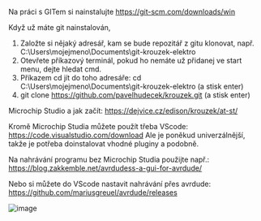Na práci s GITem si nainstalujte
    https://git-scm.com/downloads/win

Když už máte git nainstalován,
1. Založte si nějaký adresář, kam se bude repozitář z gitu klonovat, např. C:\Users\mojejmeno\Documents\git-krouzek-elektro
2. Otevřete příkazový terminál, pokud ho nemáte už přidanej ve start menu, dejte hledat cmd.
3. Příkazem cd jít do toho adresáře:
   cd C:\Users\mojejmeno\Documents\git-krouzek-elektro (a stisk enter)
4. git clone https://github.com/pavelhudecek/krouzek.git (a stisk enter)


Microchip Studio a jak začít:
https://dejvice.cz/edison/krouzek/at-st/

Kromě Microchip Studia můžete použít třeba VScode:
https://code.visualstudio.com/download
Ale je poněkud univerzálnější, takže je potřeba doinstalovat vhodné pluginy a podobně.

Na nahrávání programu bez Microchip Studia použijte např.:
https://blog.zakkemble.net/avrdudess-a-gui-for-avrdude/


Nebo si můžete do VScode nastavit nahrávání přes avrdude:
    https://github.com/mariusgreuel/avrdude/releases 

![image](https://github.com/user-attachments/assets/edf297ba-581b-477e-a602-b02e62ccad4a)
